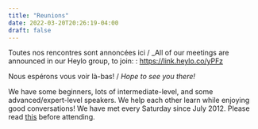 ```yaml
---
title: "Reunions"
date: 2022-03-20T20:26:19-04:00
draft: false
---
```


Toutes nos rencontres sont annoncées ici / _All of our meetings are announced in our Heylo group, to join:
: https://link.heylo.co/yPFz

<!--more-->

Nous espérons vous voir là-bas! / _Hope to see you there!_

We have some beginners, lots of intermediate-level, and some advanced/expert-level speakers. We help each other learn while enjoying good conversations! We have met every Saturday since July 2012. Please read [this](/about/) before attending.

